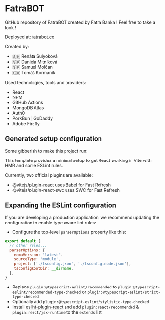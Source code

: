 # FatraBOT

GitHub repository of FatraBOT created by Fatra Banka ! Feel free to take a look !

Deployed at: [fatrabot.co](https://www.fatra-bot.co)  

Created by:  

 - 🇸🇰 Renáta Sulyoková
 - 🇸🇰 Daniela Mitníková
 - 🇸🇰 Samuel Molčan
 - 🇸🇰 Tomáš Kormaník

Used technologies, tools and providers:  

 - React
 - NPM
 - GitHub Actions
 - MongoDB Atlas
 - Auth0
 - PorkBun | GoDaddy
 - Adobe Firefly

## Generated setup configuration

Some gibberish to make this project run:  

This template provides a minimal setup to get React working in Vite with HMR and some ESLint rules.

Currently, two official plugins are available:

- [@vitejs/plugin-react](https://github.com/vitejs/vite-plugin-react/blob/main/packages/plugin-react/README.md) uses [Babel](https://babeljs.io/) for Fast Refresh
- [@vitejs/plugin-react-swc](https://github.com/vitejs/vite-plugin-react-swc) uses [SWC](https://swc.rs/) for Fast Refresh

## Expanding the ESLint configuration

If you are developing a production application, we recommend updating the configuration to enable type aware lint rules:

- Configure the top-level `parserOptions` property like this:

```js
export default {
  // other rules...
  parserOptions: {
    ecmaVersion: 'latest',
    sourceType: 'module',
    project: ['./tsconfig.json', './tsconfig.node.json'],
    tsconfigRootDir: __dirname,
  },
}
```

- Replace `plugin:@typescript-eslint/recommended` to `plugin:@typescript-eslint/recommended-type-checked` or `plugin:@typescript-eslint/strict-type-checked`
- Optionally add `plugin:@typescript-eslint/stylistic-type-checked`
- Install [eslint-plugin-react](https://github.com/jsx-eslint/eslint-plugin-react) and add `plugin:react/recommended` & `plugin:react/jsx-runtime` to the `extends` list
